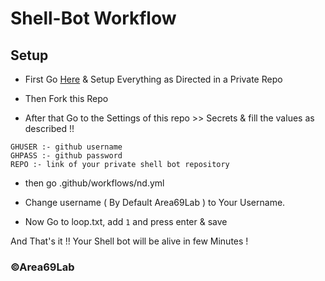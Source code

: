 # Shell-Bot Workflow #

## Setup ##
- First Go [Here](https://github.com/Area69Lab/shell-bot) & Setup Everything as Directed in a Private Repo
- Then Fork this Repo

- After that Go to the Settings of this repo >> Secrets & fill the values as described !!

```
GHUSER :- github username
GHPASS :- github password
REPO :- link of your private shell bot repository
```
- then go .github/workflows/nd.yml

- Change username ( By Default Area69Lab ) to Your Username.

- Now Go to loop.txt, add ```1``` and press enter & save 

And That's it !! Your Shell bot will be alive in few Minutes !

### ©Area69Lab ###
